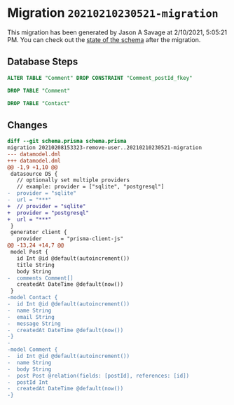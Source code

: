 # Migration `20210210230521-migration`

This migration has been generated by Jason A Savage at 2/10/2021, 5:05:21 PM.
You can check out the [state of the schema](./schema.prisma) after the migration.

## Database Steps

```sql
ALTER TABLE "Comment" DROP CONSTRAINT "Comment_postId_fkey"

DROP TABLE "Comment"

DROP TABLE "Contact"
```

## Changes

```diff
diff --git schema.prisma schema.prisma
migration 20210208153323-remove-user..20210210230521-migration
--- datamodel.dml
+++ datamodel.dml
@@ -1,9 +1,10 @@
 datasource DS {
   // optionally set multiple providers
   // example: provider = ["sqlite", "postgresql"]
-  provider = "sqlite"
-  url = "***"
+  // provider = "sqlite"
+  provider = "postgresql"
+  url = "***"
 }
 generator client {
   provider      = "prisma-client-js"
@@ -13,24 +14,7 @@
 model Post {
   id Int @id @default(autoincrement())
   title String
   body String
-  comments Comment[]
   createdAt DateTime @default(now())
 }
-model Contact {
-  id Int @id @default(autoincrement())
-  name String
-  email String
-  message String
-  createdAt DateTime @default(now())
-}
-
-model Comment {
-  id Int @id @default(autoincrement())
-  name String
-  body String
-  post Post @relation(fields: [postId], references: [id])
-  postId Int
-  createdAt DateTime @default(now())
-}
```


